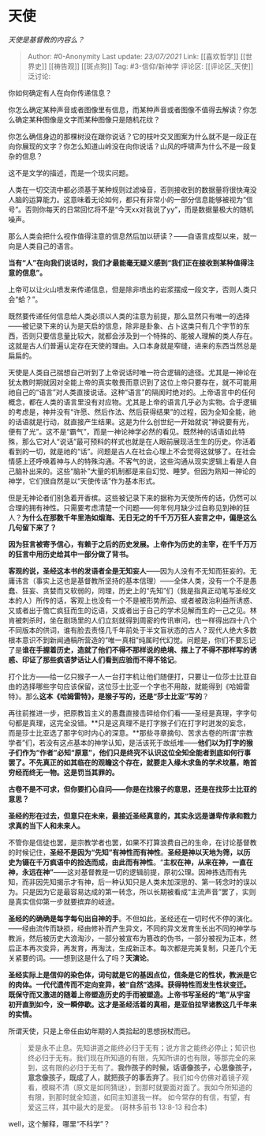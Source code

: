 # 天使
*天使是基督教的内容么？*

> Author: #0-Anonymity
> Last update: *23/07/2021*
> Link: [[喜欢哲学]] [[世界史]] [[祷告观]] [[斑点狗]]
> Tag: #3-信仰/新神学
> 评论区: [[评论区_天使]]
> 泛讨论:

你如何确定有人在向你传递信息？

你怎么确定某种声音或者图像里有信息，而某种声音或者图像不值得去解读？你怎么确定某种图像是文字而某种图像只是随机花纹？

你怎么确信身边的那棵树没在跟你说话？它的枝叶交叉图案为什么就不是一段正在向你展现的文字？你怎么知道山岭没在向你说话？山风的呼啸声为什么不是一段复杂的信息？

这不是文学的描述，而是一个现实问题。

人类在一切交流中都必须基于某种规则过滤噪音，否则接收到的数据量将很快淹没人脑的运算能力。这意味着无论如何，都只有非常小的一部分信息能够被视为“信号”。否则你每天的日常回忆将不是“今天xx对我说了yy”，而是数据量极大的随机噪声。

那么人类会把什么视作值得注意的信息然后加以研读？——自语言成型以来，就一向是人类自己的语言。

**当有“人”在向我们说话时，我们才最能毫无疑义感到“我们正在接收到某种值得注意的信息”。**

上帝可以让火山喷发来传递信息，但是除非喷出的岩浆摆成一段文字，否则人类只会“蛤？”。

既然要传递任何信息给人类必须以人类的注意为前提，那么显然只有唯一的选择——被记录下来的认为是天启的信息，除非是卦象、占卜这类只有几个字节的东西，否则只要信息量比较大，就都会涉及到一个特殊的、能被人理解的类人存在。这就是古人们普遍认定存在天使的理由。入口本身就是窄缝，进来的东西当然总是扁扁的。

天使是人类自己揣想自己听到了上帝说话时唯一符合逻辑的途径。尤其是一神论在犹太教时期就因对全能上帝的真实敬畏而意识到了这位上帝只要存在，就不可能用祂自己的“语言”对人类直接说话。这种“语言”的隔阂时绝对的。上帝语言中的任何概念，都在人类的语言里没有对应物。尤其是上帝的语言几乎必为实物。合乎逻辑的考虑是，神并没有“许愿、然后作法、然后获得结果”的过程，因为全知全能，祂的话语就是行动，就直接产生结果。这是为什么创世纪一开始就说“神说要有光，便有了光”。这不是“霸气”，而是一神论神学必然的看见。既然神的话语如此特殊，那么它对人“说话”最可预料的样式也就是在人眼前展现活生生的历史。你活着看到的一切，就是祂的“话”。问题是古人在社会心理上不会觉得这就够了。在社会情感上还呼唤着神与人的特殊沟通。不客气的说，这些沟通从现实逻辑上看是人自己脑补出来的。这些“脑补”大量的机制都是来自幻觉、睡梦。但因为熟知一神论的神学，它们很自然是以“天使传话”作为基本形式。

但是无神论者们别急着开香槟。这些被记录下来的据称为天使所传的话，仍然可以合理的拥有神性。只需要考虑清楚一个问题——何年何月缺少过自称见到神的狂人？**为什么在那数千年里浩如烟海、无日无之的千千万万狂人妄言之中，偏是这么几句留下来了？**

**因为狂言被寄予信心，有赖于之后的历史发展。上帝作为历史的主宰，在千千万万的狂言中用历史给其中一部分做了背书。**

**客观的说，圣经这本书的发语者全是无知妄人**——因为人没有不无知而狂妄的。无庸讳言（事实上这也是基督教所坚持的基本信理）——全体人类，没有一个不是愚蠢、狂妄、贪婪而又软弱的，同理，历史上的“先知”们（我是指真正动笔写圣经文本的人）所传的话，客观上也没有一个不是被形势所迫、或者被政治利益所诱惑、又或者出于憺亡疯狂而生的讫语，又或者出于自己的学术见解而生的一己之见。林肯被刺杀时，坐在剧场里的人们立刻就得到周密的传讯审问，也一样得出四十八个不同版本的供词，谁有脸去责怪几千年前处于半文盲状态的古人？现代人绝大多数根本意识不到新闻通稿所营造的“唯一真相”纯属时代幻觉。问题是，你们不要忘记了是**谁在手握着历史，造就了他们不得不那样说的绝境、摆上了不得不那样写的诱惑、印证了那些疯语梦话让人们看到应验而不得不铭记**。

打个比方——给一亿只猴子一人一台打字机让他们随便打，只要让一位莎士比亚自由的选择哪些字句应该保留，这位莎士比亚一个字也不用敲，就能得到《哈姆雷特》。那么**这本《哈姆雷特》，是猴子写的，还是“莎士比亚”写的**？

再往前推进一步，把原教旨主义的愚蠢直接击碎给你们看——圣经是真理，字字句句都是真理，这完全没错。**只是这真理不是打字猴子们在打字时迸发的妄念，而是莎士比亚选了那字句时内心的深意。**那些寻章摘句、苦求古卷的所谓“宗教学者”们，若没有这点基本的神学认知，是活该死于故纸堆——**他们以为打字的猴子们作为“作者”必知“原意”，他们只是终究不认识这位全知全能者到底如何行事罢了。不先真正的如其临在的观瞻这个存在，就要走入缘木求鱼的学术坟墓，皓首穷经而终无一物。这是罚当其罪的。**

**古卷不是不可求，但你要扪心自问——你是在找猴子的意思，还是在找莎士比亚的意思？**

**圣经的形在过去，但意只在未来，最接近圣经真意的，其实永远是谦卑传承和戮力求真的当下人和未来人。**

不管你是信徒也罢，是宗教学者也罢，如果不打算浪费自己的生命，在讨论基督教的时候记住，**圣经不是因为“先知”有神性而有神性**。**圣经是神以天地为筛，以历史为镊在千万疯语中的捡选而成，由此而有神性**。“**主权在神，从来在神，一直在神，永远在神”**——这对基督教是一切的逻辑前提，原初公理。因神拣选而有先知，而非因先知揭示才有神，后一种认知只是人类未加深思的、第一转念时的误以为。只是因为它是最容易达成的第一转念，所以长期被看成“主流声音”罢了，实则是真实信仰第一步就要摈弃的岐途。

**圣经的的确确是每字每句出自神的手**。不但如此，圣经还在一切时代不停的演化。——经由流传而缺损，经由修补而产生异文，不同的异文发育生长出不同的神学与教派，然后被历史大浪淘沙，一部分被宣布为篡改的伪书，一部分被视为正本，然后正本再次变异，再发育，再淘汰，生成新正本。每次都是完美复制，只差几个无关紧要的词。——想到这是什么了吗？**天演论**。

**圣经实际上是信仰的染色体，词句就是它的基因点位，信条是它的性状，教派是它的肉体。一代代遗传而不定向变异，被“自然”选择。获得特性而发生性状变迁。既保守而又激进的随着上帝塑造历史的手而被塑造。上帝书写圣经的“笔”从宇宙初开直到如今，没一瞬停歇。这才是圣经活着的真相，是亚伯拉罕诸教这几千年来的实情。**

所谓天使，只是上帝任由幼年期的人类拾起的思想拐杖而已。

> 爱是永不止息。先知讲道之能终必归于无有；说方言之能终必停止；知识也终必归于无有。我们现在所知道的有限，先知所讲的也有限，等那完全的来到，这有限的必归于无有了。**我作孩子的时候，话语像孩子，心思像孩子，意念像孩子，既成了人，就把孩子的事丢弃了**。我们如今仿佛对着镜子观看，模糊不清（原文是如同猜谜），到那时就要面对面了。我如今所知道的有限，到那时就全知道，如同主知道我一样。
> 如今常存的有信，有望，有爱这三样，其中最大的是爱。
> (哥林多前书 13:8-13 和合本)

well，这个解释，哪里“不科学”？

